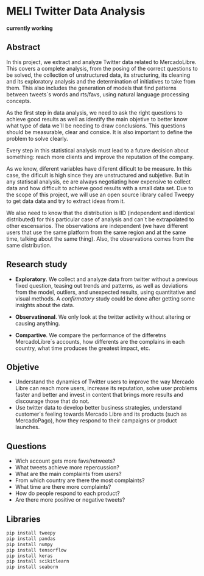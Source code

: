 # MELI Twitter Data Analysis

**currently working**

## Abstract 

In this project, we extract and analyze Twitter data related to MercadoLibre. This covers a complete analysis, from the posing of the correct questions to be solved, the collection of unstructured data, its structuring, its cleaning and its exploratory analysis and the determination of initiatives to take from them. This also includes the generation of models that find patterns between tweets´s words and rts/favs, using natural language processing concepts.


As the first step in data analysis, we need to ask the right questions to achieve good results as well as identify the main objetive to better know what type of data we´ll be needing to draw conclusions. This questions should be measurable, clear and consice. It is also important to define the problem to solve clearly.

Every step in this statistical analysis must lead to a future decision about something: reach more clients and improve the reputation of the company.

As we know, diferent variables have diferent dificult to be measure. In this case, the dificult is high since they are unstructured and subjetive. But in any statiscal analysis, ee are always negotiating how expensive to collect data and how difficult to achieve good results with a small data set. Due to the scope of this project, we will use an open source library called Tweepy to get data data and try to extract ideas from it.

We also need to know that the distribution is IID (independent and identical distributed) for this particular case of analysis and can´t be extrapolated to other escensarios. The observations are independent (we have different users that use the same platform from the same region and at the same time, talking about the same thing). Also, the observations comes from the same distribution. 

## Research study

* **Exploratory**. We collect and analyze data from twitter without a previous fixed question, teasing out trends and patterns, as well as deviations from the model, outliers, and unexpected results, using quantitative and visual methods. A *confirmatory* study could be done after getting some insights about the data.

* **Observatinonal**. We only look at the twitter activity without altering or causing anything.
* **Compartive**. We compare the performance of the differetns MercadoLibre´s accounts, how differents are the complains in each country, what time produces the greatest impact, etc.


## Objetive

* Understand the dynamics of Twitter users to improve the way Mercado Libre can reach more users, increase its reputation, solve user problems faster and better and invest in content that brings more results and discourage those that do not.
* Use twitter data to develop better business strategies, understand customer´s feeling towards Mercado Libre and its products (such as MercadoPago), how they respond to their campaigns or product launches.


## Questions

* Wich account gets more favs/retweets? 
* What tweets achieve more repercussion?
* What are the main complaints from users?
* From which country are there the most complaints?
* What time are there more complaints?
* How do people respond to each product?
* Are there more positive or negative tweets?

## Libraries



```bash
pip install tweepy
pip install pandas
pip install numpy
pip install tensorflow
pip install keras
pip install scikitlearn
pip install seaborn
```
